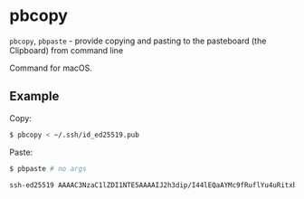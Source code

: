 # pbcopy

`pbcopy`, `pbpaste` - provide copying and pasting to the pasteboard (the Clipboard) from command line

Command for macOS.

## Example
Copy:
```bash
$ pbcopy < ~/.ssh/id_ed25519.pub
```

Paste:
```bash
$ pbpaste # no args

ssh-ed25519 AAAAC3NzaC1lZDI1NTE5AAAAIJ2h3dip/I44lEQaAYMc9fRuflYu4uRitxbs5r1Pk6RW travis.near@oracle.com
```
